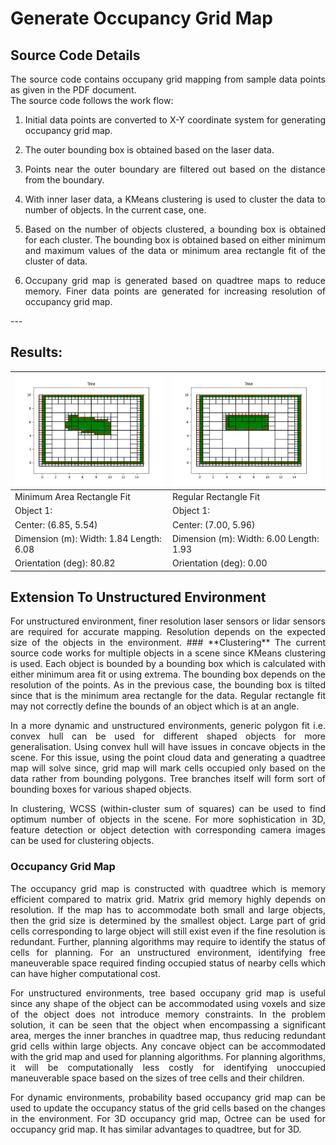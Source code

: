 # Generate Occupancy Grid Map
## Source Code Details
<div align="justify">
The source code contains occupany grid mapping from sample data points as given in the PDF document.
</div>

<div align="justify">
The source code follows the work flow:

1. Initial data points are converted to X-Y coordinate system for generating occupancy grid map.

1. The outer bounding box is obtained based on the laser data.

1. Points near the outer boundary are filtered out based on the distance from the boundary.

1. With inner laser data, a KMeans clustering is used to cluster the data to number of objects. In the current case, one.

1. Based on the number of objects clustered, a bounding box is obtained for each cluster. The bounding box is obtained based on either minimum and maximum values of the data or minimum area rectangle fit of the cluster of data.

1. Occupany grid map is generated based on quadtree maps to reduce memory. Finer data points are generated for increasing resolution of occupancy grid map.
</div>
---

## Results:

|![Minimum Area Rectangle Fit](minAreaFit.png) | ![Regular Rectangle Fit](PlainFit.png) |
|---|---|
|Minimum Area Rectangle Fit | Regular Rectangle Fit |
|   Object 1:   |   Object 1:   |
| Center: (6.85, 5.54) | Center: (7.00, 5.96) |
| Dimension (m): Width: 1.84   Length: 6.08 | Dimension (m): Width: 6.00 Length: 1.93 |
| Orientation (deg): 80.82 | Orientation (deg): 0.00 |

## Extension To Unstructured Environment
<div align="justify">
For unstructured environment, finer resolution laser sensors or lidar sensors are required for accurate mapping. Resolution depends on the expected size of the objects in the environment.
### **Clustering**
The current source code works for multiple objects in a scene since KMeans clustering is used. Each object is bounded by a bounding box which is calculated with either minimum area fit or using extrema. The bounding box depends on the resolution of the points. As in the previous case, the bounding box is tilted since that is the minimum area rectangle for the data. Regular rectangle fit may not correctly define the bounds of an object which is at an angle.

In a more dynamic and unstructured environments, generic polygon fit i.e. convex hull can be used for different shaped objects for more generalisation. Using convex hull will have issues in concave objects in the scene. For this issue, using the point cloud data and generating a quadtree map will solve since, grid map will mark cells occupied only based on the data rather from bounding polygons. Tree branches itself will form sort of bounding boxes for various shaped objects.

In clustering, WCSS (within-cluster sum of squares) can be used to find optimum number of objects in the scene. For more sophistication in 3D, feature detection or object detection with corresponding camera images can be used for clustering objects.

### **Occupancy Grid Map**
The occupancy grid map is constructed with quadtree which is memory efficient compared to matrix grid. Matrix grid memory highly depends on resolution. If the map has to accommodate both small and large objects, then the grid size is determined by the smallest object. Large part of grid cells corresponding to large object will still exist even if the fine resolution is redundant. Further, planning algorithms may require to identify the status of cells for planning. For an unstructured environment, identifying free maneuverable space required finding occupied status of nearby cells which can have higher computational cost.

For unstructured environments, tree based occupany grid map is useful since any shape of the object can be accommodated using voxels and size of the object does not introduce memory constraints. In the problem solution, it can be seen that the object when encompassing a significant area, merges the inner branches in quadtree map, thus reducing redundant grid cells within large objects. Any concave object can be accommodated with the grid map and used for planning algorithms. For planning algorithms, it will be computationally less costly for identifying unoccupied maneuverable space based on the sizes of tree cells and their children.

For dynamic environments, probability based occupancy grid map can be used to update the occupancy status of the grid cells based on the changes in the environment. For 3D occupancy grid map, Octree can be used for occupancy grid map. It has similar advantages to quadtree, but for 3D.

</div>